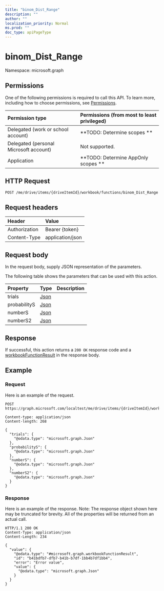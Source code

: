 ```yaml
---
title: "binom_Dist_Range"
description: ""
author: ""
localization_priority: Normal
ms.prod: ""
doc_type: apiPageType
---
```


# binom_Dist_Range

Namespace: microsoft.graph



## Permissions
One of the following permissions is required to call this API. To learn more, including how to choose permissions, see [Permissions](/concepts/permissions-reference.md).

|Permission type|Permissions (from most to least privileged)|
|:---|:---|
|Delegated (work or school account)|**TODO: Determine scopes **|
|Delegated (personal Microsoft account)|Not supported.|
|Application|**TODO: Determine AppOnly scopes **|

## HTTP Request
<!-- {
  "blockType": "ignored"
}
-->
``` http
POST /me/drive/items/{driveItemId}/workbook/functions/binom_Dist_Range
```

## Request headers
|Header|Value|
|:---|:---|
|Authorization|Bearer {token}|
|Content-Type|application/json|

## Request body
In the request body, supply JSON representation of the parameters.

The following table shows the parameters that can be used with this action.

|Property|Type|Description|
|:---|:---|:---|
|trials|[Json](../resources/json.md)||
|probabilityS|[Json](../resources/json.md)||
|numberS|[Json](../resources/json.md)||
|numberS2|[Json](../resources/json.md)||



## Response
If successful, this action returns a `200 OK` response code and a [workbookFunctionResult](../resources/workbookfunctionresult.md) in the response body.

## Example

### Request
Here is an example of the request.
<!-- {
  "blockType": "request",
  "name": "workbookfunctions_binom_dist_range"
}
-->
``` http
POST https://graph.microsoft.com/localtest/me/drive/items/{driveItemId}/workbook/functions/binom_Dist_Range

Content-type: application/json
Content-length: 268

{
  "trials": {
    "@odata.type": "microsoft.graph.Json"
  },
  "probabilityS": {
    "@odata.type": "microsoft.graph.Json"
  },
  "numberS": {
    "@odata.type": "microsoft.graph.Json"
  },
  "numberS2": {
    "@odata.type": "microsoft.graph.Json"
  }
}
```

### Response
Here is an example of the response. Note: The response object shown here may be truncated for brevity. All of the properties will be returned from an actual call.
<!-- {
  "blockType": "response",
  "truncated": true,
  "@odata.type": "microsoft.graph.workbookfunctionresult"
}
-->
``` http
HTTP/1.1 200 OK
Content-Type: application/json
Content-Length: 234

{
  "value": {
    "@odata.type": "#microsoft.graph.workbookFunctionResult",
    "id": "b41bdfb7-dfb7-b41b-b7df-1bb4b7df1bb4",
    "error": "Error value",
    "value": {
      "@odata.type": "microsoft.graph.Json"
    }
  }
}
```

